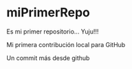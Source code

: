 # miPrimerRepo
Es mi primer repositorio... Yuju!!!

Mi primera contribución local para GitHub

Un commit más desde github
